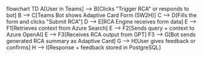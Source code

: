 flowchart TD
    A[User in Teams] --> B[Clicks "Trigger RCA" or responds to bot]
    B --> C[Teams Bot shows Adaptive Card Form (5W2H)]
    C --> D[Fills the form and clicks "Submit RCA"]
    D --> E[RCA Engine receives form data]
    E --> F1[Retrieves context from Azure Search]
    E --> F2[Sends query + context to Azure OpenAI]
    E --> F3[Receives RCA output from GPT]
    F3 --> G[Bot sends generated RCA summary as Adaptive Card]
    G --> H[User gives feedback or confirms]
    H --> I[Response + feedback stored in PostgreSQL]
